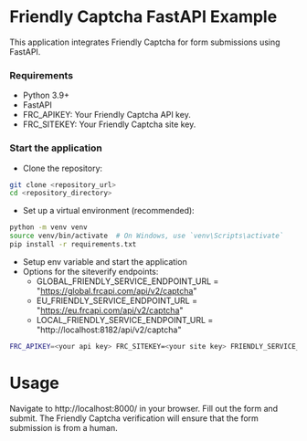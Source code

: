 # Friendly Captcha FastAPI Example
This application integrates Friendly Captcha for form submissions using FastAPI.

### Requirements
- Python 3.9+
- FastAPI
- FRC_APIKEY: Your Friendly Captcha API key.
- FRC_SITEKEY: Your Friendly Captcha site key.

### Start the application

- Clone the repository:
```bash 
git clone <repository_url>
cd <repository_directory>
```

- Set up a virtual environment (recommended):
```bash 
python -m venv venv
source venv/bin/activate  # On Windows, use `venv\Scripts\activate`
pip install -r requirements.txt
```

- Setup env variable and start the application
- Options for the siteverify endpoints:
  - GLOBAL_FRIENDLY_SERVICE_ENDPOINT_URL = "https://global.frcapi.com/api/v2/captcha"
  - EU_FRIENDLY_SERVICE_ENDPOINT_URL = "https://eu.frcapi.com/api/v2/captcha"
  - LOCAL_FRIENDLY_SERVICE_ENDPOINT_URL = "http://localhost:8182/api/v2/captcha"

```bash 
FRC_APIKEY=<your api key> FRC_SITEKEY=<your site key> FRIENDLY_SERVICE_ENDPOINT=<your siteverify endpoint> uvicorn main:app --reload --port 8000
```

# Usage
Navigate to http://localhost:8000/ in your browser.
Fill out the form and submit. The Friendly Captcha verification will ensure that the form submission is from a human.